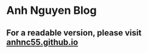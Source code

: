 # Anh Nguyen Blog

## For a readable version, please visit **[anhnc55.github.io](http://anhnc55.github.io)**
